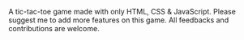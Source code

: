 A tic-tac-toe game made with only HTML, CSS & JavaScript. Please suggest me to add more features on this game. All feedbacks and contributions are welcome.

